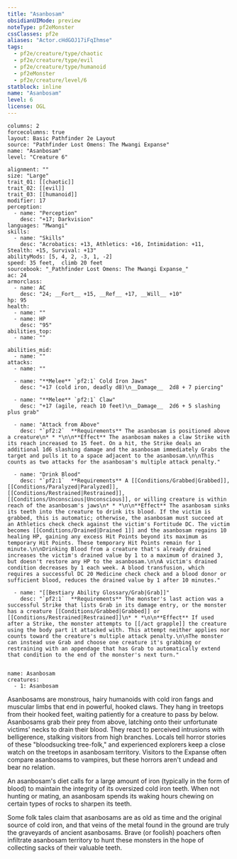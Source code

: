 ```yaml
---
title: "Asanbosam"
obsidianUIMode: preview
noteType: pf2eMonster
cssClasses: pf2e
aliases: "Actor.cHdGOJ17iFqIhmse" 
tags:
  - pf2e/creature/type/chaotic
  - pf2e/creature/type/evil
  - pf2e/creature/type/humanoid
  - pf2eMonster
  - pf2e/creature/level/6
statblock: inline
name: "Asanbosam"
level: 6
license: OGL
---
```


```statblock
columns: 2
forcecolumns: true
layout: Basic Pathfinder 2e Layout
source: "Pathfinder Lost Omens: The Mwangi Expanse"
name: "Asanbosam"
level: "Creature 6"

alignment: ""
size: "Large"
trait_01: [[chaotic]]
trait_02: [[evil]]
trait_03: [[humanoid]]
modifier: 17
perception:
  - name: "Perception"
    desc: "+17; Darkvision"
languages: "Mwangi"
skills:
  - name: "Skills"
    desc: "Acrobatics: +13, Athletics: +16, Intimidation: +11, Stealth: +15, Survival: +13"
abilityMods: [5, 4, 2, -3, 1, -2]
speed: 35 feet,  climb 20 feet
sourcebook: "_Pathfinder Lost Omens: The Mwangi Expanse_"
ac: 24
armorclass:
  - name: AC
    desc: "24; __Fort__ +15, __Ref__ +17, __Will__ +10"
hp: 95
health:
  - name: ""
  - name: HP
    desc: "95"
abilities_top:
  - name: ""

abilities_mid:
  - name: ""
attacks:
  - name: ""

  - name: "**Melee** `pf2:1` Cold Iron Jaws"
    desc: "+17 (cold iron, deadly d8)\n__Damage__  2d8 + 7 piercing"

  - name: "**Melee** `pf2:1` Claw"
    desc: "+17 (agile, reach 10 feet)\n__Damage__  2d6 + 5 slashing plus grab"

  - name: "Attack from Above"
    desc: "`pf2:2`  **Requirements** The asanbosam is positioned above a creature\n* * *\n\n**Effect** The asanbosam makes a claw Strike with its reach increased to 15 feet. On a hit, the Strike deals an additional 1d6 slashing damage and the asanbosam immediately Grabs the target and pulls it to a space adjacent to the asanbosam.\n\nThis counts as two attacks for the asanbosam's multiple attack penalty."

  - name: "Drink Blood"
    desc: "`pf2:1`  **Requirements** A [[Conditions/Grabbed|Grabbed]], [[Conditions/Paralyzed|Paralyzed]], [[Conditions/Restrained|Restrained]], [[Conditions/Unconscious|Unconscious]], or willing creature is within reach of the asanbosam's jaws\n* * *\n\n**Effect** The asanbosam sinks its teeth into the creature to drink its blood. If the victim is grabbed, this is automatic; otherwise, the asanbosam must succeed at an Athletics check check against the victim's Fortitude DC. The victim becomes [[Conditions/Drained|Drained 1]] and the asanbosam regains 10 healing HP, gaining any excess Hit Points beyond its maximum as temporary Hit Points. These temporary Hit Points remain for 1 minute.\n\nDrinking Blood from a creature that's already drained increases the victim's drained value by 1 to a maximum of drained 3, but doesn't restore any HP to the asanbosam.\n\nA victim's drained condition decreases by 1 each week. A blood transfusion, which requires a successful DC 20 Medicine check check and a blood donor or sufficient blood, reduces the drained value by 1 after 10 minutes."

  - name: "[[Bestiary Ability Glossary/Grab|Grab]]"
    desc: "`pf2:1`  **Requirements** The monster's last action was a successful Strike that lists Grab in its damage entry, or the monster has a creature [[Conditions/Grabbed|Grabbed]] or [[Conditions/Restrained|Restrained]]\n* * *\n\n**Effect** If used after a Strike, the monster attempts to [[/act grapple]] the creature using the body part it attacked with. This attempt neither applies nor counts toward the creature's multiple attack penalty.\n\nThe monster can instead use Grab and choose one creature it's grabbing or restraining with an appendage that has Grab to automatically extend that condition to the end of the monster's next turn."
 
```

```encounter-table
name: Asanbosam
creatures:
  - 1: Asanbosam
```



Asanbosams are monstrous, hairy humanoids with cold iron fangs and muscular limbs that end in powerful, hooked claws. They hang in treetops from their hooked feet, waiting patiently for a creature to pass by below. Asanbosams grab their prey from above, latching onto their unfortunate victims' necks to drain their blood. They react to perceived intrusions with belligerence, stalking visitors from high branches. Locals tell horror stories of these "bloodsucking tree-folk," and experienced explorers keep a close watch on the treetops in asanbosam territory. Visitors to the Expanse often compare asanbosams to vampires, but these horrors aren't undead and bear no relation.

An asanbosam's diet calls for a large amount of iron (typically in the form of blood) to maintain the integrity of its oversized cold iron teeth. When not hunting or mating, an asanbosam spends its waking hours chewing on certain types of rocks to sharpen its teeth.

Some folk tales claim that asanbosams are as old as time and the original source of cold iron, and that veins of the metal found in the ground are truly the graveyards of ancient asanbosams. Brave (or foolish) poachers often infiltrate asanbosam territory to hunt these monsters in the hope of collecting sacks of their valuable teeth.
